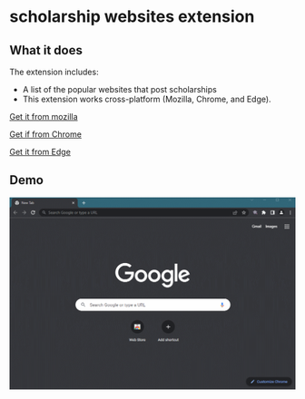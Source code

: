 # scholarship websites extension

## What it does ##

The extension includes:

* A list of the popular websites that post scholarships
* This extension works cross-platform (Mozilla, Chrome, and Edge).

[Get it from mozilla](https://addons.mozilla.org/en-US/firefox/addon/scholarship-websites/)

[Get if from Chrome](https://chrome.google.com/webstore/detail/scholarship-websites/nclbjdbojjhmhbmldhmbmhmfcmckfhdd?hl=ar)

[Get it from Edge](https://microsoftedge.microsoft.com/addons/detail/scholarship-websites/ecklhcidbpjoghdbnplghblljegfjbkd)

## Demo
![Gif](https://raw.githubusercontent.com/SEM-DEV/scholarship-websites-extension/master/Assets/1.gif)












